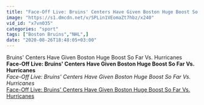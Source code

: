 ```yaml
---
title: "Face-Off Live: Bruins' Centers Have Given Boston Huge Boost So Far Vs. Hurricanes"
image: "https://s1.dmcdn.net/v/SPLin1VEomaZt7hbz/x240"
vid_id: "x7vn035"
categories: "sport"
tags: ["Boston Bruins","NHL",]
date: "2020-08-26T18:48:05+03:00"
---
```

Bruins' Centers Have Given Boston Huge Boost So Far Vs. Hurricanes<br><b>Face-Off Live: Bruins' Centers Have Given Boston Huge Boost So Far Vs. Hurricanes</b><br> <i>Face-Off Live: Bruins' Centers Have Given Boston Huge Boost So Far Vs. Hurricanes</i><br> <u>Face-Off Live: Bruins' Centers Have Given Boston Huge Boost So Far Vs. Hurricanes</u>
